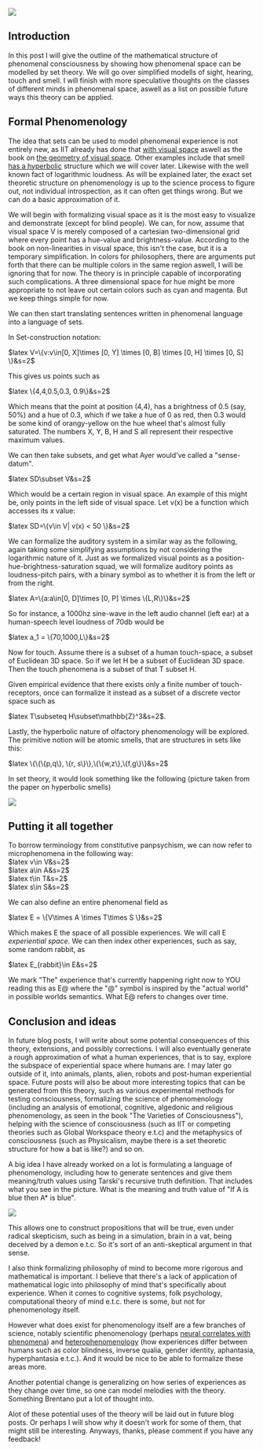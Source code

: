 ![](https://thephilosophyaddict.files.wordpress.com/2023/11/image-2.png?w=573)

## Introduction

In this post I will give the outline of the mathematical structure of phenomenal consciousness by showing how phenomenal space can be modelled by set theory. We will go over simplified modells of sight, hearing, touch and smell. I will finish with more speculative thoughts on the classes of different minds in phenomenal space, aswell as a list on possible future ways this theory can be applied.

## Formal Phenomenology

The idea that sets can be used to model phenomenal experience is not entirely new, as IIT already has done that [with visual space](https://www.mdpi.com/1099-4300/21/12/1160) aswell as the book on [the geometry of visual space](https://www.routledge.com/The-Geometries-of-Visual-Space/Wagner/p/book/9780805852530). Other examples include that smell [has a hyperbolic](https://www.science.org/doi/10.1126/sciadv.aaq1458) structure which we will cover later. Likewise with the well known fact of logarithmic loudness. As will be explained later, the exact set theoretic structure on phenomenology is up to the science process to figure out, not individual introspection, as it can often get things wrong. But we can do a basic approximation of it.

We will begin with formalizing visual space as it is the most easy to visualize and demonstrate (except for blind people). We can, for now, assume that visual space V is merely composed of a cartesian two-dimensional grid where every point has a hue-value and brightness-value. According to the book on non-linearities in visual space, this isn't the case, but it is a temporary simplification. In colors for philosophers, there are arguments put forth that there can be multiple colors in the same region aswell, I will be ignoring that for now. The theory is in principle capable of incorporating such complications. A three dimensional space for hue might be more appropriate to not leave out certain colors such as cyan and magenta. But we keep things simple for now.

We can then start translating sentences written in phenomenal language into a language of sets.

In Set-construction notation:

$latex V=\{v:v\in[0, X]\times [0, Y] \times [0, B] \times [0, H] \times [0, S] \}&s=2$

This gives us points such as

$latex \{4,4,0.5,0.3, 0.9\}&s=2$

Which means that the point at position (4,4), has a brightness of 0.5 (say, 50%) and a hue of 0.3, which if we take a hue of 0 as red, then 0.3 would be some kind of orangy-yellow on the hue wheel that's almost fully saturated. The numbers X, Y, B, H and S all represent their respective maximum values.

We can then take subsets, and get what Ayer would've called a "sense-datum".

$latex SD\subset V&s=2$

Which would be a certain region in visual space. An example of this might be, only points in the left side of visual space. Let v(x) be a function which accesses its x value:

$latex SD=\{v\in V| v(x) < 50 \}&s=2$

We can formalize the auditory system in a similar way as the following, again taking some simplifying assumptions by not considering the logarithmic nature of it. Just as we formalized visual points as a position-hue-brightness-saturation squad, we will formalize auditory points as loudness-pitch pairs, with a binary symbol as to whether it is from the left or from the right.

$latex A=\{a:a\in[0, D]\times [0, P] \times \{L,R\}\}&s=2$

So for instance, a 1000hz sine-wave in the left audio channel (left ear) at a human-speech level loudness of 70db would be

$latex a_1 = \{70,1000,L\}&s=2$

Now for touch. Assume there is a subset of a human touch-space, a subset of Euclidean 3D space. So if we let H be a subset of Euclidean 3D space. Then the touch phenomena is a subset of that T subset H.

Given empirical evidence that there exists only a finite number of touch-receptors, once can formalize it instead as a subset of a discrete vector space such as

$latex T\subseteq H\subset\mathbb{Z}^3&s=2$.

Lastly, the hyperbolic nature of olfactory phenomenology will be explored. The primitive notion will be atomic smells, that are structures in sets like this:

$latex \{\{\{p,q\}, \{r, s\}\},\{\{w,z\},\{f,g\}\}&s=2$

In set theory, it would look something like the following (picture taken from the paper on hyperbolic smells)

![](https://thephilosophyaddict.files.wordpress.com/2023/11/image-3.png?w=373)

## Putting it all together

To borrow terminology from constitutive panpsychism, we can now refer to microphenomena in the following way:  
$latex v\in V&s=2$  
$latex a\in A&s=2$  
$latex t\in T&s=2$  
$latex s\in S&s=2$

We can also define an entire phenomenal field as

$latex E = \{V\times A \times T\times S \}&s=2$

Which makes E the space of all possible experiences. We will call E _experiential space_. We can then index other experiences, such as say, some random rabbit, as

$latex E_{rabbit}\in E&s=2$

We mark "The" experience that's currently happening right now to YOU reading this as E@ where the "@" symbol is inspired by the "actual world" in possible worlds semantics. What E@ refers to changes over time.

## Conclusion and ideas

In future blog posts, I will write about some potential consequences of this theory, extensions, and possibly corrections. I will also eventually generate a rough approximation of what a human experiences, that is to say, explore the subspace of experiential space where humans are. I may later go outside of it, into animals, plants, alien, robots and post-human experiential space. Future posts will also be about more interesting topics that can be generated from this theory, such as various experimental methods for testing consciousness, formalizing the science of phenomenology (including an analysis of emotional, cognitive, algedonic and religious phenomenology, as seen in the book "The Varieties of Consciousness"), helping with the science of consciousness (such as IIT or competing theories such as Global Workspace theory e.t.c) and the metaphysics of consciousness (such as Physicalism, maybe there is a set theoretic structure for how a bat is like?) and so on.

A big idea I have already worked on a lot is formulating a language of phenomenology, including how to generate sentences and give them meaning/truth values using Tarski's recursive truth definition. That includes what you see in the picture. What is the meaning and truth value of "If A is blue then A* is blue".

![](https://thephilosophyaddict.files.wordpress.com/2023/11/image.png?w=359)

This allows one to construct propositions that will be true, even under radical skepticism, such as being in a simulation, brain in a vat, being deceived by a demon e.t.c. So it's sort of an anti-skeptical argument in that sense.

I also think formalizing philosophy of mind to become more rigorous and mathematical is important. I believe that there's a lack of application of mathematical logic into philosophy of mind that's specifically about experience. When it comes to cognitive systems, folk psychology, computational theory of mind e.t.c. there is some, but not for phenomenology itself.

However what does exist for phenomenology itself are a few branches of science, notably scientific phenomenology (perhaps [neural correlates with phenomena](https://en.wikipedia.org/wiki/Neural_correlates_of_consciousness)) and [heterophenomenology](https://en.wikipedia.org/wiki/Heterophenomenology) (how experiences differ between humans such as color blindness, inverse qualia, gender identity, aphantasia, hyperphantasia e.t.c.). And it would be nice to be able to formalize these areas more.

Another potential change is generalizing on how series of experiences as they change over time, so one can model melodies with the theory. Something Brentano put a lot of thought into.

Alot of these potential uses of the theory will be laid out in future blog posts. Or perhaps I will show why it doesn't work for some of them, that might still be interesting. Anyways, thanks, please comment if you have any feedback!